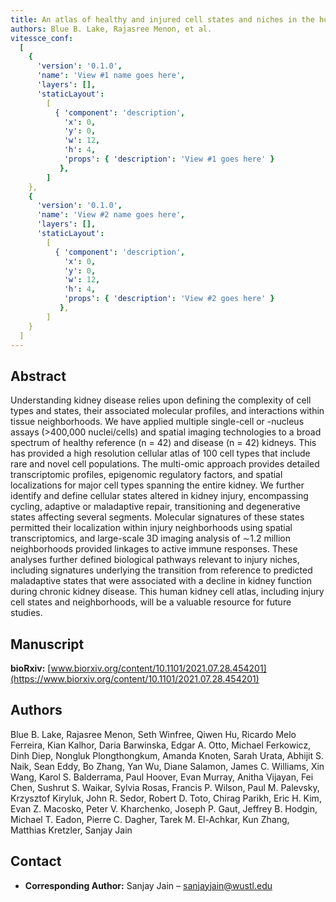 ```yaml
---
title: An atlas of healthy and injured cell states and niches in the human kidney
authors: Blue B. Lake, Rajasree Menon, et al.
vitessce_conf:
  [
    {
      'version': '0.1.0',
      'name': 'View #1 name goes here',
      'layers': [],
      'staticLayout':
        [
          { 'component': 'description',
            'x': 0,
            'y': 0,
            'w': 12,
            'h': 4,
            'props': { 'description': 'View #1 goes here' }
           },
        ]
    },
    {
      'version': '0.1.0',
      'name': 'View #2 name goes here',
      'layers': [],
      'staticLayout':
        [
          { 'component': 'description',
            'x': 0,
            'y': 0,
            'w': 12,
            'h': 4,
            'props': { 'description': 'View #2 goes here' }
           },
        ]
    }
  ]
---
```

## Abstract
Understanding kidney disease relies upon defining the complexity of cell types and states, their associated molecular profiles, and interactions within tissue neighborhoods. We have applied multiple single-cell or -nucleus assays (>400,000 nuclei/cells) and spatial imaging technologies to a broad spectrum of healthy reference (n = 42) and disease (n = 42) kidneys. This has provided a high resolution cellular atlas of 100 cell types that include rare and novel cell populations. The multi-omic approach provides detailed transcriptomic profiles, epigenomic regulatory factors, and spatial localizations for major cell types spanning the entire kidney. We further identify and define cellular states altered in kidney injury, encompassing cycling, adaptive or maladaptive repair, transitioning and degenerative states affecting several segments. Molecular signatures of these states permitted their localization within injury neighborhoods using spatial transcriptomics, and large-scale 3D imaging analysis of ∼1.2 million neighborhoods provided linkages to active immune responses. These analyses further defined biological pathways relevant to injury niches, including signatures underlying the transition from reference to predicted maladaptive states that were associated with a decline in kidney function during chronic kidney disease. This human kidney cell atlas, including injury cell states and neighborhoods, will be a valuable resource for future studies.

## Manuscript
**bioRxiv:** [www.biorxiv.org/content/10.1101/2021.07.28.454201](https://www.biorxiv.org/content/10.1101/2021.07.28.454201)

## Authors
Blue B. Lake, Rajasree Menon, Seth Winfree, Qiwen Hu, Ricardo Melo Ferreira, Kian Kalhor, Daria Barwinska, Edgar A. Otto, Michael Ferkowicz, Dinh Diep, Nongluk Plongthongkum, Amanda Knoten, Sarah Urata, Abhijit S. Naik, Sean Eddy, Bo Zhang, Yan Wu, Diane Salamon, James C. Williams, Xin Wang, Karol S. Balderrama, Paul Hoover, Evan Murray, Anitha Vijayan, Fei Chen, Sushrut S. Waikar, Sylvia Rosas, Francis P. Wilson, Paul M. Palevsky, Krzysztof Kiryluk, John R. Sedor, Robert D. Toto, Chirag Parikh, Eric H. Kim, Evan Z. Macosko, Peter V. Kharchenko, Joseph P. Gaut, Jeffrey B. Hodgin, Michael T. Eadon, Pierre C. Dagher, Tarek M. El-Achkar, Kun Zhang, Matthias Kretzler, Sanjay Jain

## Contact
- **Corresponding Author:** Sanjay Jain – [sanjayjain@wustl.edu](mailto:sanjayjain@wustl.edu)
